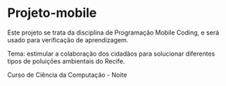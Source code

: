 # Projeto-mobile
Este projeto se trata da disciplina de Programação Mobile Coding, e será usado para verificação de aprendizagem.

Tema:  estimular a colaboração dos cidadãos para solucionar diferentes tipos de poluições ambientais do Recife.

Curso de Ciência da Computação - Noite
